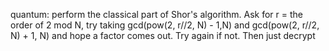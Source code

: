 quantum: perform the classical part of Shor's algorithm. Ask for r = the order of 2 mod N, try taking gcd(pow(2, r//2, N) - 1,N) and gcd(pow(2, r//2, N) + 1, N) and hope a factor comes out. Try again if not.
Then just decrypt